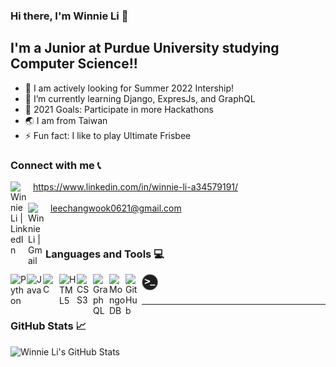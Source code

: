 ### Hi there, I'm Winnie Li 👋

## I'm a Junior at Purdue University studying Computer Science!!

- 🔭 I am actively looking for Summer 2022 Intership!
- 🌱 I’m currently learning Django, ExpresJs, and GraphQL
- 🥅 2021 Goals: Participate in more Hackathons
- 🌏 I am from Taiwan
- ⚡ Fun fact: I like to play Ultimate Frisbee

### Connect with me 📞

<img align="left" alt="Winnie Li | LinkedIn" width="28px" src="https://i.stack.imgur.com/gVE0j.png" /> &nbsp; https://www.linkedin.com/in/winnie-li-a34579191/
<br /><br />
<img align="left" alt="Winnie Li | Gmail" width="28px" src="https://upload.wikimedia.org/wikipedia/commons/thumb/7/7e/Gmail_icon_%282020%29.svg/2560px-Gmail_icon_%282020%29.svg.png" /> &nbsp; leechangwook0621@gmail.com

<br />

### Languages and Tools 💻

<img align="left" alt="Python" width="26px" src="https://icons.iconarchive.com/icons/cornmanthe3rd/plex/256/Other-python-icon.png" />

<img align="left" alt="Java" width="26px" src="https://cdn-icons-png.flaticon.com/512/226/226777.png"/>

<img align="left" alt="C" width="26px" src="https://www.clipartmax.com/png/full/240-2409409_c-programming-icon-c-programming-language-icon.png"/>

<img align="left" alt="HTML5" width="28px" src="https://cdn-icons-png.flaticon.com/512/732/732212.png" />

<img align="left" alt="CSS3" width="26px" src="https://cdn.iconscout.com/icon/free/png-256/css-131-722685.png" />

<img align="left" alt="GraphQL" width="26px" src="https://i.imgur.com/qZEpu1S.png" />

<img align="left" alt="MongoDB" width="26px" src="https://www.desuvit.com/wp-content/uploads/2021/03/mongodb-icon.png" />

<img align="left" alt="GitHub" width="26px" src="https://aws1.discourse-cdn.com/github/original/3X/4/6/4607bf071815b928202030de4b8de5b498581a2b.png" />

<img align="left" alt="Terminal" width="26px" src="https://raw.githubusercontent.com/github/explore/80688e429a7d4ef2fca1e82350fe8e3517d3494d/topics/terminal/terminal.png" />

<br />
<br />

---

### GitHub Stats 📈

<img align="left" alt="Winnie Li's GitHub Stats" src="https://github-readme-stats.vercel.app/api?username=winnieli1129&count_private=true&show_icons=true" />

<br />
<br />



